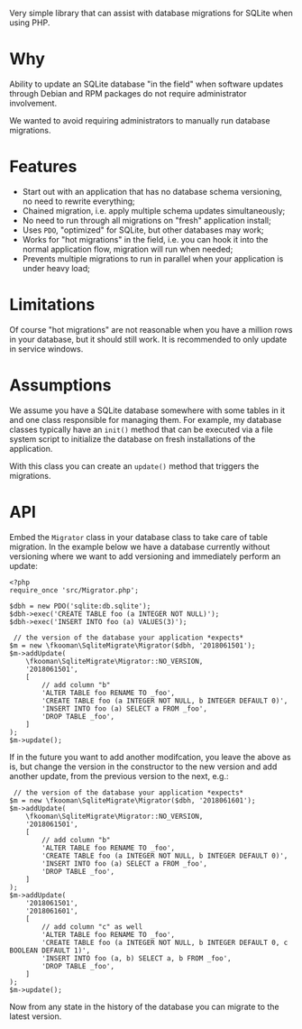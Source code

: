 Very simple library that can assist with database migrations for SQLite when 
using PHP.

# Why

Ability to update an SQLite database "in the field" when software updates 
through Debian and RPM packages do not require administrator involvement.

We wanted to avoid requiring administrators to manually run database 
migrations.

# Features

* Start out with an application that has no database schema versioning, no need
  to rewrite everything;
* Chained migration, i.e. apply multiple schema updates simultaneously;
* No need to run through all migrations on "fresh" application install;
* Uses `PDO`, "optimized" for SQLite, but other databases may work;
* Works for "hot migrations" in the field, i.e. you can hook it into the normal
  application flow, migration will run when needed;
* Prevents multiple migrations to run in parallel when your application is 
  under heavy load;

# Limitations

Of course "hot migrations" are not reasonable when you have a million rows in
your database, but it should still work. It is recommended to only update in
service windows.

# Assumptions

We assume you have a SQLite database somewhere with some tables in it and one
class responsible for managing them. For example, my database classes typically
have an `init()` method that can be executed via a file system script to 
initialize the database on fresh installations of the application.

With this class you can create an `update()` method that triggers the 
migrations.

# API

Embed the `Migrator` class in your database class to take care of table 
migration. In the example below we have a database currently without versioning
where we want to add versioning and immediately perform an update:

    <?php
    require_once 'src/Migrator.php';

    $dbh = new PDO('sqlite:db.sqlite');
    $dbh->exec('CREATE TABLE foo (a INTEGER NOT NULL)');
    $dbh->exec('INSERT INTO foo (a) VALUES(3)');

     // the version of the database your application *expects*
    $m = new \fkooman\SqliteMigrate\Migrator($dbh, '2018061501');
    $m->addUpdate(
        \fkooman\SqliteMigrate\Migrator::NO_VERSION,
        '2018061501',
        [
            // add column "b"
            'ALTER TABLE foo RENAME TO _foo',
            'CREATE TABLE foo (a INTEGER NOT NULL, b INTEGER DEFAULT 0)',
            'INSERT INTO foo (a) SELECT a FROM _foo',
            'DROP TABLE _foo',
        ]
    );
    $m->update();

If in the future you want to add another modifcation, you leave the above as 
is, but change the version in the constructor to the new version and add 
another update, from the previous version to the next, e.g.:

     // the version of the database your application *expects*
    $m = new \fkooman\SqliteMigrate\Migrator($dbh, '2018061601');
    $m->addUpdate(
        \fkooman\SqliteMigrate\Migrator::NO_VERSION,
        '2018061501',
        [
            // add column "b"
            'ALTER TABLE foo RENAME TO _foo',
            'CREATE TABLE foo (a INTEGER NOT NULL, b INTEGER DEFAULT 0)',
            'INSERT INTO foo (a) SELECT a FROM _foo',
            'DROP TABLE _foo',
        ]
    );
    $m->addUpdate(
        '2018061501',
        '2018061601',
        [
            // add column "c" as well
            'ALTER TABLE foo RENAME TO _foo',
            'CREATE TABLE foo (a INTEGER NOT NULL, b INTEGER DEFAULT 0, c BOOLEAN DEFAULT 1)',
            'INSERT INTO foo (a, b) SELECT a, b FROM _foo',
            'DROP TABLE _foo',
        ]
    );
    $m->update();

Now from any state in the history of the database you can migrate to the 
latest version.
